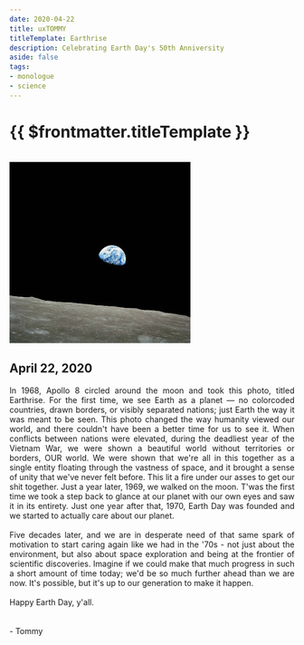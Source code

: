 ```yaml
---
date: 2020-04-22
title: uxTOMMY
titleTemplate: Earthrise
description: Celebrating Earth Day's 50th Anniversity
aside: false
tags:
- monologue
- science
---
```


<h1>{{ $frontmatter.titleTemplate }}</h1>

<br>
<img src="../assets/blogpics/Earthrise.jpg" alt="A photo of Earth rising over the horizon of the moon."/>

<h2>April 22, 2020</h2>

<p>
    In 1968, Apollo 8 circled around the moon and took this photo, titled Earthrise. For the first time, we see Earth as a planet — no colorcoded countries, drawn borders, or visibly separated nations; just Earth the way it was meant to be seen. This photo changed the way humanity viewed our world, and there couldn't have been a better time for us to see it. When conflicts between nations were elevated, during the deadliest year of the Vietnam War, we were shown a beautiful world without territories or borders, OUR world. We were shown that we're all in this together as a single entity floating through the vastness of space, and it brought a sense of unity that we've never felt before. This lit a fire under our asses to get our shit together. Just a year later, 1969, we walked on the moon. T'was the first time we took a step back to glance at our planet with our own eyes and saw it in its entirety. Just one year after that, 1970, Earth Day was founded and we started to actually care about our planet.
    <br><br>
    Five decades later, and we are in desperate need of that same spark of motivation to start caring again like we had in the '70s - not just about the environment, but also about space exploration and being at the frontier of scientific discoveries. Imagine if we could make that much progress in such a short amount of time today; we'd be so much further ahead than we are now. It's possible, but it's up to our generation to make it happen.
    <br><br>
    Happy Earth Day, y'all.
    <br><br><br>
    - Tommy
</p>

<style scoped>
img {
    margin: 0 auto;
}
p {
    text-align: justify;
}
</style>